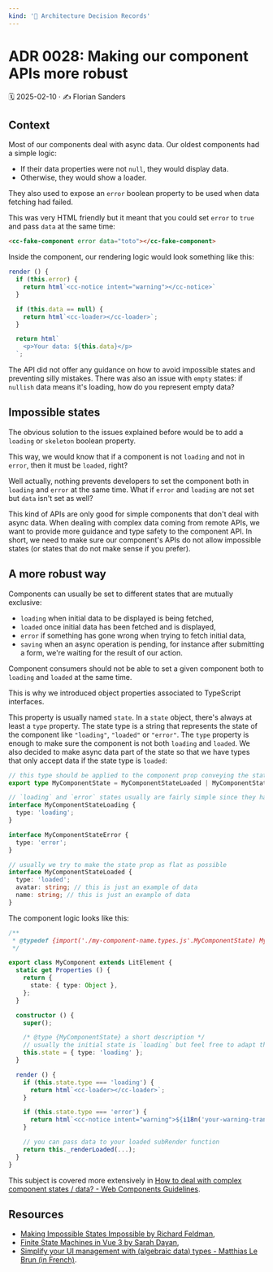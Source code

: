 ```yaml
---
kind: '📌 Architecture Decision Records'
---
```

# ADR 0028: Making our component APIs more robust

🗓️ 2025-02-10 · ✍️ Florian Sanders

## Context

Most of our components deal with async data.
Our oldest components had a simple logic:
- If their data properties were not `null`, they would display data.
- Otherwise, they would show a loader.

They also used to expose an `error` boolean property to be used when data fetching had failed.

This was very HTML friendly but it meant that you could set `error` to `true` and pass `data` at the same time:

```html
<cc-fake-component error data="toto"></cc-fake-component>
```

Inside the component, our rendering logic would look something like this:

```js
render () {
  if (this.error) {
    return html`<cc-notice intent="warning"></cc-notice>`
  }

  if (this.data == null) {
    return html`<cc-loader></cc-loader>`;
  }

  return html`
    <p>Your data: ${this.data}</p>
  `;
```

The API did not offer any guidance on how to avoid impossible states and preventing silly mistakes.
There was also an issue with `empty` states: if `nullish` data means it's loading, how do you represent empty data?

## Impossible states

The obvious solution to the issues explained before would be to add a `loading` or `skeleton` boolean property.

This way, we would know that if a component is not `loading` and not in `error`, then it must be `loaded`, right?

Well actually, nothing prevents developers to set the component both in `loading` and `error` at the same time.
What if `error` and `loading` are not set but `data` isn't set as well?

This kind of APIs are only good for simple components that don't deal with async data.
When dealing with complex data coming from remote APIs, we want to provide more guidance and type safety to the component API.
In short, we need to make sure our component's APIs do not allow impossible states (or states that do not make sense if you prefer).

## A more robust way

Components can usually be set to different states that are mutually exclusive:

- `loading` when initial data to be displayed is being fetched,
- `loaded` once initial data has been fetched and is displayed,
- `error` if something has gone wrong when trying to fetch initial data,
- `saving` when an async operation is pending, for instance after submitting a form, we're waiting for the result of our action.

Component consumers should not be able to set a given component both to `loading` and `loaded` at the same time.

This is why we introduced object properties associated to TypeScript interfaces.

This property is usually named `state`.
In a `state` object, there's always at least a `type` property.
The state type is a string that represents the state of the component like `"loading"`, `"loaded"` or `"error"`.
The `type` property is enough to make sure the component is not both `loading` and `loaded`.
We also decided to make async data part of the state so that we have types that only accept data if the state type is `loaded`:

```ts
// this type should be applied to the component prop conveying the state
export type MyComponentState = MyComponentStateLoaded | MyComponentStateLoading | MyComponentStateError

// `loading` and `error` states usually are fairly simple since they have no data
interface MyComponentStateLoading {
  type: 'loading';
}

interface MyComponentStateError {
  type: 'error';
}

// usually we try to make the state prop as flat as possible
interface MyComponentStateLoaded {
  type: 'loaded';
  avatar: string; // this is just an example of data
  name: string; // this is just an example of data
}
```

The component logic looks like this:

```ts
/**
 * @typedef {import('./my-component-name.types.js'.MyComponentState) MyComponentState}
 */

export class MyComponent extends LitElement {
  static get Properties () {
    return {
      state: { type: Object },
    };
  }

  constructor () {
    super();

    /* @type {MyComponentState} a short description */
    // usually the initial state is `loading` but feel free to adapt this example
    this.state = { type: 'loading' };
  }

  render () {
    if (this.state.type === 'loading') {
      return html`<cc-loader></cc-loader>`;
    }

    if (this.state.type === 'error') {
      return html`<cc-notice intent="warning">${i18n('your-warning-translation')}</cc-notice>`;
    }

    // you can pass data to your loaded subRender function
    return this._renderLoaded(...);
  }
}
```

This subject is covered more extensively in [How to deal with complex component states / data? - Web Components Guidelines](https://www.clever-cloud.com/doc/clever-components/?path=/docs/%F0%9F%91%8B-contributing-web-components-guidelines--docs).

## Resources

- [Making Impossible States Impossible by Richard Feldman](https://www.youtube.com/watch?v=IcgmSRJHu_8),
- [Finite State Machines in Vue 3 by Sarah Dayan](https://www.youtube.com/watch?v=fT9p9CCSrn8),
- [Simplify your UI management with (algebraic data) types - Matthias Le Brun (in French)](https://www.youtube.com/watch?v=ugoZKkKIJTE&t=56m40s).
